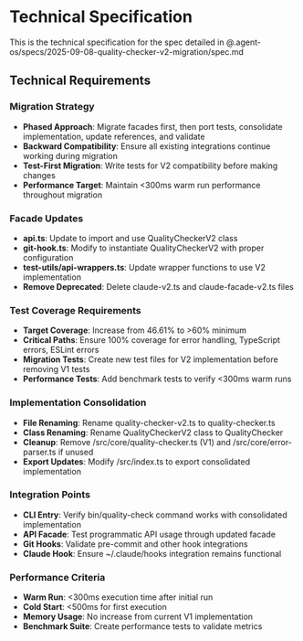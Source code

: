 # Technical Specification

This is the technical specification for the spec detailed in
@.agent-os/specs/2025-09-08-quality-checker-v2-migration/spec.md

## Technical Requirements

### Migration Strategy

- **Phased Approach**: Migrate facades first, then port tests, consolidate
  implementation, update references, and validate
- **Backward Compatibility**: Ensure all existing integrations continue working
  during migration
- **Test-First Migration**: Write tests for V2 compatibility before making
  changes
- **Performance Target**: Maintain <300ms warm run performance throughout
  migration

### Facade Updates

- **api.ts**: Update to import and use QualityCheckerV2 class
- **git-hook.ts**: Modify to instantiate QualityCheckerV2 with proper
  configuration
- **test-utils/api-wrappers.ts**: Update wrapper functions to use V2
  implementation
- **Remove Deprecated**: Delete claude-v2.ts and claude-facade-v2.ts files

### Test Coverage Requirements

- **Target Coverage**: Increase from 46.61% to >60% minimum
- **Critical Paths**: Ensure 100% coverage for error handling, TypeScript
  errors, ESLint errors
- **Migration Tests**: Create new test files for V2 implementation before
  removing V1 tests
- **Performance Tests**: Add benchmark tests to verify <300ms warm runs

### Implementation Consolidation

- **File Renaming**: Rename quality-checker-v2.ts to quality-checker.ts
- **Class Renaming**: Rename QualityCheckerV2 class to QualityChecker
- **Cleanup**: Remove /src/core/quality-checker.ts (V1) and
  /src/core/error-parser.ts if unused
- **Export Updates**: Modify /src/index.ts to export consolidated implementation

### Integration Points

- **CLI Entry**: Verify bin/quality-check command works with consolidated
  implementation
- **API Facade**: Test programmatic API usage through updated facade
- **Git Hooks**: Validate pre-commit and other hook integrations
- **Claude Hook**: Ensure ~/.claude/hooks integration remains functional

### Performance Criteria

- **Warm Run**: <300ms execution time after initial run
- **Cold Start**: <500ms for first execution
- **Memory Usage**: No increase from current V1 implementation
- **Benchmark Suite**: Create performance tests to validate metrics
